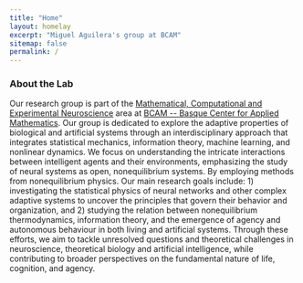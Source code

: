 ```yaml
---
title: "Home"
layout: homelay
excerpt: "Miguel Aguilera's group at BCAM"
sitemap: false
permalink: /
---
```


### About the Lab

Our research group is part of the [Mathematical, Computational and Experimental Neuroscience](https://www.bcamath.org/en/research/areas/m3a/mcen) area at [BCAM -- Basque Center for Applied Mathematics](https://www.bcamath.org/). Our group is dedicated to explore the adaptive properties of biological and artificial systems through an interdisciplinary approach that integrates statistical mechanics, information theory, machine learning, and nonlinear dynamics. We focus on understanding the intricate interactions between intelligent agents and their environments, emphasizing the study of neural systems as open, nonequilibrium systems. By employing methods from nonequilibrium physics. Our main research goals include: 1) investigating the statistical physics of neural networks and other complex adaptive systems to uncover the principles that govern their behavior and organization, and 2) studying the relation between nonequilibrium thermodynamics, information theory, and the emergence of agency and autonomous behaviour in both living and artificial systems. Through these efforts, we aim to tackle unresolved questions and theoretical challenges in neuroscience, theoretical biology and artificial intelligence, while contributing to broader perspectives on the fundamental nature of life, cognition, and agency.
